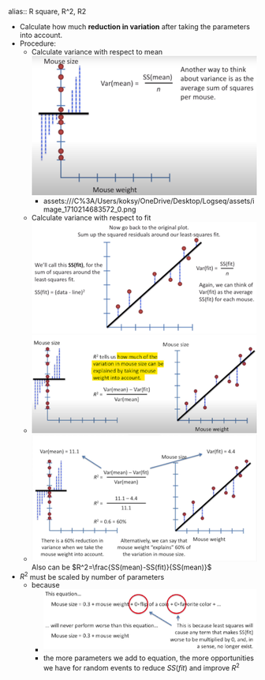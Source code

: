 alias:: R square, R^2, R2

- Calculate how much **reduction in variation** after taking the parameters into account.
- Procedure:
	- Calculate variance with respect to mean
	  ![image.png](../assets/image_1710214683572_0.png)
		- assets:///C%3A/Users/koksy/OneDrive/Desktop/Logseq/assets/image_1710214683572_0.png
	- Calculate variance with respect to fit
	  ![image.png](../assets/image_1710214828647_0.png)
	- ![image.png](../assets/image_1710214935268_0.png)
	- ![image.png](../assets/image_1710252013235_0.png)
	  Also can be 
	  $R^2=\frac{SS(mean)-SS(fit)}{SS(mean)}$
- $R^2$ must be scaled by number of parameters
	- because
		- ![image.png](../assets/image_1710252859404_0.png)
		- the more parameters we add to equation, the more opportunities we have for random events to reduce $SS(fit)$ and improve $R^2$